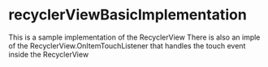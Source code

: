 # recyclerViewBasicImplementation
This is a sample implementation of the RecyclerView 
There is also an imple of the RecyclerView.OnItemTouchListener that handles the touch event inside
the RecyclerView


